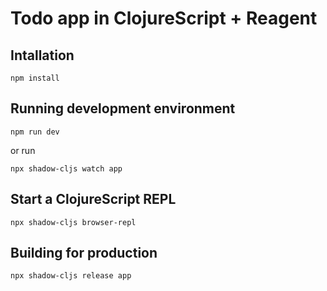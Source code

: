 
# Todo app in ClojureScript + Reagent

## Intallation

```
npm install
```

## Running development environment

```
npm run dev
```

or run

```
npx shadow-cljs watch app
```

## Start a ClojureScript REPL

```
npx shadow-cljs browser-repl
```

## Building for production

```
npx shadow-cljs release app
```
